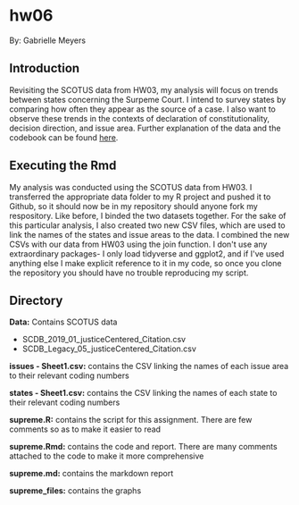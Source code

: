 # hw06
By: Gabrielle Meyers

## Introduction
Revisiting the SCOTUS data from HW03, my analysis will focus on trends between states concerning the Surpeme Court. I intend to survey states by comparing how often they appear as the source of a case. I also want to observe these trends in the contexts of declaration of constitutionality, decision direction, and issue area. Further explanation of the data and the codebook can be found [here](http://scdb.wustl.edu/documentation.php?var=decisionDirection).

## Executing the Rmd
My analysis was conducted using the SCOTUS data from HW03. I transferred the appropriate data folder to my R project and pushed it to Github, so it should now be in my repository should anyone fork my respository. Like before, I binded the two datasets together. For the sake of this particular analysis, I also created two new CSV files, which are used to link the names of the states and issue areas to the data. I combined the new CSVs with our data from HW03 using the join function. I don't use any extraordinary packages- I only load tidyverse and ggplot2, and if I've used anything else I make explicit reference to it in my code, so once you clone the repository you should have no trouble reproducing my script.

## Directory

**Data:** Contains SCOTUS data
* SCDB_2019_01_justiceCentered_Citation.csv
* SCDB_Legacy_05_justiceCentered_Citation.csv

**issues - Sheet1.csv:** contains the CSV linking the names of each issue area to their relevant coding numbers

**states - Sheet1.csv:** contains the CSV linking the names of each state to their relevant coding numbers

**supreme.R:** contains the script for this assignment. There are few comments so as to make it easier to read

**supreme.Rmd:** contains the code and report. There are many comments attached to the code to make it more comprehensive

**supreme.md:** contains the markdown report

**supreme_files:** contains the graphs